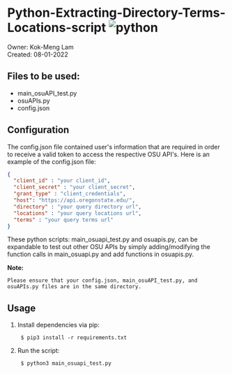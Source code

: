 
# Python-Extracting-Directory-Terms-Locations-script ![python](https://img.shields.io/badge/python-3.9.13-blue.svg)

Owner: Kok-Meng Lam  
Created: 08-01-2022  

## Files to be used: 
  - main_osuAPI_test.py
  - osuAPIs.py
  - config.json

## Configuration

The config.json file contained user's information that are required in order to 
receive a valid token to access the respective OSU API's. Here is an example of 
the config.json file:   

  ```json
  {
    "client_id" : "your client_id",
    "client_secret" : "your client_secret",
    "grant_type" : "client_credentials",
    "host": "https://api.oregonstate.edu/",
    "directory" : "your query directory url",
    "locations" : "your query locations url",
    "terms" : "your query terms url"
  }
  ```

  These python scripts: main_osuapi_test.py and osuapis.py, can be expandable to test out other OSU APIs by simply adding/modifying the function calls in main_osuapi.py and add functions in osuapis.py.

  **Note:**
    
    Please ensure that your config.json, main_osuAPI_test.py, and osuAPIs.py files are in the same directory.  

## Usage

  1. Install dependencies via pip:

     ```shell
      $ pip3 install -r requirements.txt
     ```
  2. Run the script:

     ```shell
      $ python3 main_osuapi_test.py
     ```

